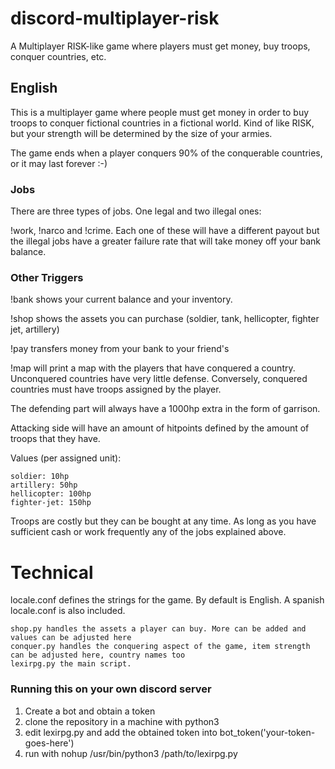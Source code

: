 # discord-multiplayer-risk
A Multiplayer RISK-like game where players must get money, buy troops, conquer countries, etc.

## English

This is a multiplayer game where people must get money in order to buy troops to conquer fictional 
countries in a fictional world. Kind of like RISK, but your strength will be determined by the size
of your armies.

The game ends when a player conquers 90% of the conquerable countries, or it may last forever :-)

### Jobs

There are three types of jobs. One legal and two illegal ones:

!work, !narco and !crime. Each one of these will have a different payout but the illegal jobs have
a greater failure rate that will take money off your bank balance.

### Other Triggers

!bank shows your current balance and your inventory.

!shop shows the assets you can purchase (soldier, tank, hellicopter, fighter jet, artillery)

!pay <player> <amount> transfers money from your bank to your friend's

!map  will print a map with the players that have conquered a country. Unconquered countries have
very little defense. Conversely, conquered countries must have troops assigned by the player. 

The defending part will always have a 1000hp extra in the form of garrison.

Attacking side will have an amount of hitpoints defined by the amount of troops that they have.

Values (per assigned unit):
```
soldier: 10hp
artillery: 50hp
hellicopter: 100hp
fighter-jet: 150hp
```

Troops are costly but they can be bought at any time. As long as you have sufficient cash or work frequently any of the jobs explained above.



# Technical 

locale.conf defines the strings for the game. By default is English. 
A spanish locale.conf is also included.

```
shop.py handles the assets a player can buy. More can be added and values can be adjusted here
conquer.py handles the conquering aspect of the game, item strength can be adjusted here, country names too
lexirpg.py the main script. 
```

### Running this on your own discord server

1. Create a bot and obtain a token
2. clone the repository in a machine with python3 
3. edit lexirpg.py and add the obtained token into bot_token('your-token-goes-here')
4. run with nohup /usr/bin/python3 /path/to/lexirpg.py


